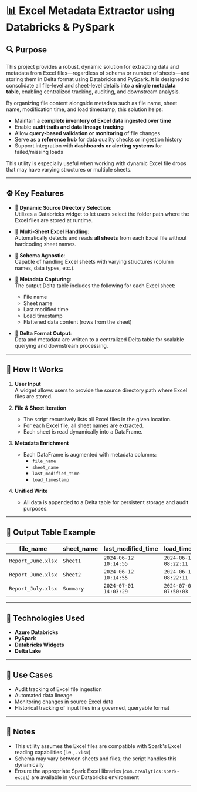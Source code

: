 # 📊 Excel Metadata Extractor using Databricks & PySpark

## 🔍 Purpose

This project provides a robust, dynamic solution for extracting data and metadata from Excel files—regardless of schema or number of sheets—and storing them in Delta format using Databricks and PySpark. It is designed to consolidate all file-level and sheet-level details into a **single metadata table**, enabling centralized tracking, auditing, and downstream analysis.

By organizing file content alongside metadata such as file name, sheet name, modification time, and load timestamp, this solution helps:
- Maintain a **complete inventory of Excel data ingested over time**
- Enable **audit trails and data lineage tracking**
- Allow **query-based validation or monitoring** of file changes
- Serve as a **reference hub** for data quality checks or ingestion history
- Support integration with **dashboards or alerting systems** for failed/missing loads

This utility is especially useful when working with dynamic Excel file drops that may have varying structures or multiple sheets.

---

## ⚙️ Key Features

- 📁 **Dynamic Source Directory Selection**:  
  Utilizes a Databricks widget to let users select the folder path where the Excel files are stored at runtime.

- 📑 **Multi-Sheet Excel Handling**:  
  Automatically detects and reads **all sheets** from each Excel file without hardcoding sheet names.

- 🔄 **Schema Agnostic**:  
  Capable of handling Excel sheets with varying structures (column names, data types, etc.).

- 🧾 **Metadata Capturing**:  
  The output Delta table includes the following for each Excel sheet:
  - File name
  - Sheet name
  - Last modified time
  - Load timestamp
  - Flattened data content (rows from the sheet)

- 💾 **Delta Format Output**:  
  Data and metadata are written to a centralized Delta table for scalable querying and downstream processing.

---

## 🧠 How It Works

1. **User Input**  
   A widget allows users to provide the source directory path where Excel files are stored.

2. **File & Sheet Iteration**  
   - The script recursively lists all Excel files in the given location.
   - For each Excel file, all sheet names are extracted.
   - Each sheet is read dynamically into a DataFrame.

3. **Metadata Enrichment**  
   - Each DataFrame is augmented with metadata columns:
     - `file_name`
     - `sheet_name`
     - `last_modified_time`
     - `load_timestamp`

4. **Unified Write**  
   - All data is appended to a Delta table for persistent storage and audit purposes.

---

## 📁 Output Table Example

| file_name         | sheet_name | last_modified_time     | load_timestamp        | col1 | col2 | ... |
|------------------|-------------|-------------------------|------------------------|------|------|-----|
| `Report_June.xlsx` | `Sheet1`   | `2024-06-12 10:14:55`   | `2024-06-13 08:22:11`  | ...  | ...  | ... |
| `Report_June.xlsx` | `Sheet2`   | `2024-06-12 10:14:55`   | `2024-06-13 08:22:11`  | ...  | ...  | ... |
| `Report_July.xlsx` | `Summary`  | `2024-07-01 14:03:29`   | `2024-07-02 07:50:03`  | ...  | ...  | ... |

---

## 🚀 Technologies Used

- **Azure Databricks**
- **PySpark**
- **Databricks Widgets**
- **Delta Lake**

---

## 📌 Use Cases

- Audit tracking of Excel file ingestion
- Automated data lineage
- Monitoring changes in source Excel data
- Historical tracking of input files in a governed, queryable format

---

## 📣 Notes

- This utility assumes the Excel files are compatible with Spark's Excel reading capabilities (i.e., `.xlsx`)
- Schema may vary between sheets and files; the script handles this dynamically
- Ensure the appropriate Spark Excel libraries (`com.crealytics:spark-excel`) are available in your Databricks environment

---

